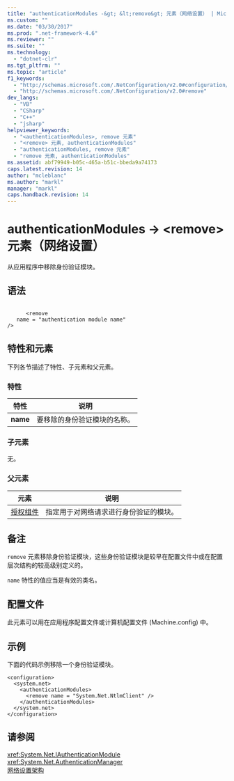 ```yaml
---
title: "authenticationModules -&gt; &lt;remove&gt; 元素（网络设置） | Microsoft Docs"
ms.custom: ""
ms.date: "03/30/2017"
ms.prod: ".net-framework-4.6"
ms.reviewer: ""
ms.suite: ""
ms.technology: 
  - "dotnet-clr"
ms.tgt_pltfrm: ""
ms.topic: "article"
f1_keywords: 
  - "http://schemas.microsoft.com/.NetConfiguration/v2.0#configuration/system.net/authenticationModules/remove"
  - "http://schemas.microsoft.com/.NetConfiguration/v2.0#remove"
dev_langs: 
  - "VB"
  - "CSharp"
  - "C++"
  - "jsharp"
helpviewer_keywords: 
  - "<authenticationModules>, remove 元素"
  - "<remove> 元素, authenticationModules"
  - "authenticationModules, remove 元素"
  - "remove 元素, authenticationModules"
ms.assetid: abf79949-b05c-465a-b51c-bbeda9a74173
caps.latest.revision: 14
author: "mcleblanc"
ms.author: "markl"
manager: "markl"
caps.handback.revision: 14
---
```

# authenticationModules -&gt; &lt;remove&gt; 元素（网络设置）
从应用程序中移除身份验证模块。  
  
## 语法  
  
```  
  
      <remove   
   name = "authentication module name"   
/>  
```  
  
## 特性和元素  
 下列各节描述了特性、子元素和父元素。  
  
### 特性  
  
|**特性**|**说明**|  
|------------|------------|  
|**name**|要移除的身份验证模块的名称。|  
  
### 子元素  
 无。  
  
### 父元素  
  
|**元素**|**说明**|  
|------------|------------|  
|[授权组件](../../../../../docs/framework/configure-apps/file-schema/network/authenticationmodules-element-network-settings.md)|指定用于对网络请求进行身份验证的模块。|  
  
## 备注  
 `remove` 元素移除身份验证模块，这些身份验证模块是较早在配置文件中或在配置层次结构的较高级别定义的。  
  
 `name` 特性的值应当是有效的类名。  
  
## 配置文件  
 此元素可以用在应用程序配置文件或计算机配置文件 \(Machine.config\) 中。  
  
## 示例  
 下面的代码示例移除一个身份验证模块。  
  
```  
<configuration>  
  <system.net>  
    <authenticationModules>  
      <remove name = "System.Net.NtlmClient" />  
    </authenticationModules>  
  </system.net>  
</configuration>  
```  
  
## 请参阅  
 <xref:System.Net.IAuthenticationModule>   
 <xref:System.Net.AuthenticationManager>   
 [网络设置架构](../../../../../docs/framework/configure-apps/file-schema/network/index.md)